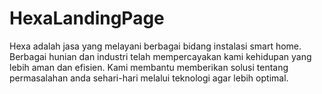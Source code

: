 # HexaLandingPage
Hexa adalah jasa yang melayani berbagai bidang instalasi smart home. Berbagai hunian dan industri telah mempercayakan kami kehidupan yang lebih aman dan efisien. Kami membantu memberikan solusi tentang permasalahan anda sehari-hari melalui teknologi agar lebih optimal.
